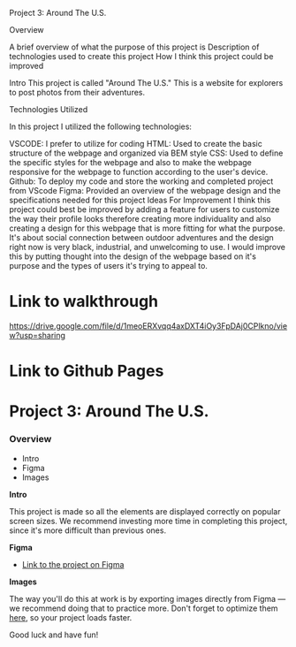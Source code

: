 




Project 3: Around The U.S.

Overview

A brief overview of what the purpose of this project is
Description of technologies used to create this project
How I think this project could be improved

Intro This project is called "Around The U.S." This is a website for explorers to post photos from their adventures.


Technologies Utilized 

In this project I utilized the following technologies:

VSCODE: I prefer to utilize for coding
HTML: Used to create the basic structure of the webpage and organized via BEM style
CSS: Used to define the specific styles for the webpage and also to make the webpage responsive for the webpage to function according to the user's device.
Github: To deploy my code and store the working and completed project from VScode
Figma: Provided an overview of the webpage design and the specifications needed for this project
Ideas For Improvement I think this project could best be improved by adding a feature for users to customize the way their profile looks therefore creating more individuality and also creating a design for this webpage that is more fitting for what the purpose. It's about social connection between outdoor adventures and the design right now is very black, industrial, and unwelcoming to use. I would improve this by putting thought into the design of the webpage based on it's purpose and the types of users it's trying to appeal to.


# Link to walkthrough 

https://drive.google.com/file/d/1meoERXvqq4axDXT4iOy3FpDAj0CPlkno/view?usp=sharing

# Link to Github Pages


# Project 3: Around The U.S.

### Overview  

* Intro  
* Figma  
* Images  
  
**Intro**
  
This project is made so all the elements are displayed correctly on popular screen sizes. We recommend investing more time in completing this project, since it's more difficult than previous ones.  
  
**Figma**  
  
* [Link to the project on Figma](https://www.figma.com/file/ii4xxsJ0ghevUOcssTlHZv/Sprint-3%3A-Around-the-US?node-id=0%3A1)  
  
**Images**  
  
The way you'll do this at work is by exporting images directly from Figma — we recommend doing that to practice more. Don't forget to optimize them [here](https://tinypng.com/), so your project loads faster. 
  
Good luck and have fun!
